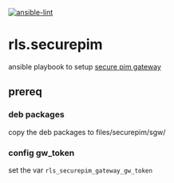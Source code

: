 [![ansible-lint](https://github.com/Rosa-Luxemburgstiftung-Berlin/rls.securepim/actions/workflows/lint.yml/badge.svg)](https://github.com/Rosa-Luxemburgstiftung-Berlin/rls.securepim/actions/workflows/lint.yml)

# rls.securepim
ansible playbook to setup [secure pim gateway](https://www.virtual-solution.com/)

## prereq

### deb packages
copy the deb packages to files/securepim/sgw/

### config gw_token
set the var `rls_securepim_gateway_gw_token`
